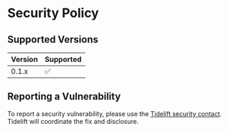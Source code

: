 # Security Policy

## Supported Versions

| Version | Supported          |
| ------- | ------------------ |
| 0.1.x   | :white_check_mark: |

## Reporting a Vulnerability

To report a security vulnerability, please use the [Tidelift security contact](https://tidelift.com/docs/security). Tidelift will coordinate the fix and disclosure.
